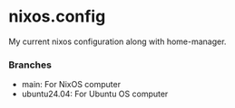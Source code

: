 # nixos.config
My current nixos configuration along with home-manager.

### Branches
- main: For NixOS computer
- ubuntu24.04: For Ubuntu OS computer
